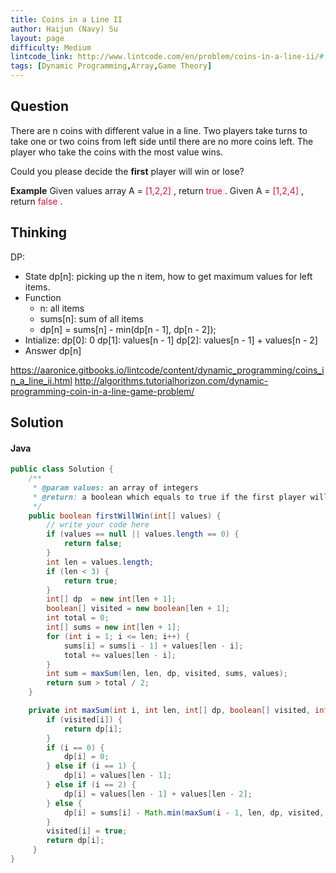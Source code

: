 ```yaml
---
title: Coins in a Line II
author: Haijun (Navy) Su
layout: page
difficulty: Medium
lintcode_link: http://www.lintcode.com/en/problem/coins-in-a-line-ii/#
tags: [Dynamic Programming,Array,Game Theory]
---
```

## Question
There are n coins with different value in a line. Two players take turns to take one or two coins from left side until there are no more coins left. The player who take the coins with the most value wins.

Could you please decide the **first** player will win or lose?

**Example**
Given values array A = <span style="color: #C72541; background: #F9F2F4;">[1,2,2] </span>, return <span style="color: #C72541; background: #F9F2F4;">true </span>.
Given A = <span style="color: #C72541; background: #F9F2F4;">[1,2,4] </span>, return <span style="color: #C72541; background: #F9F2F4;">false </span>.

## Thinking
DP:
* State
  dp[n]: picking up the n item, how to get maximum values for left items.
* Function
  * n: all items
  * sums[n]: sum of all items 
  * dp[n] = sums[n] - min(dp[n - 1], dp[n - 2]);
* Intialize:
  dp[0]: 0
  dp[1]: values[n - 1]
  dp[2]: values[n - 1] + values[n - 2]
* Answer
  dp[n]

<https://aaronice.gitbooks.io/lintcode/content/dynamic_programming/coins_in_a_line_ii.html>
<http://algorithms.tutorialhorizon.com/dynamic-programming-coin-in-a-line-game-problem/>

## Solution
#### Java
~~~ java
public class Solution {
    /**
     * @param values: an array of integers
     * @return: a boolean which equals to true if the first player will win
     */
    public boolean firstWillWin(int[] values) {
        // write your code here
        if (values == null || values.length == 0) {
            return false;
        }
        int len = values.length;
        if (len < 3) {
            return true;
        }
        int[] dp  = new int[len + 1];
        boolean[] visited = new boolean[len + 1];
        int total = 0;
        int[] sums = new int[len + 1];
        for (int i = 1; i <= len; i++) {
            sums[i] = sums[i - 1] + values[len - i];
            total += values[len - i];
        }
        int sum = maxSum(len, len, dp, visited, sums, values);
        return sum > total / 2;
    }

    private int maxSum(int i, int len, int[] dp, boolean[] visited, int[] sums, int[] values) {
        if (visited[i]) {
            return dp[i];
        }
        if (i == 0) {
            dp[i] = 0;
        } else if (i == 1) {
            dp[i] = values[len - 1];
        } else if (i == 2) {
            dp[i] = values[len - 1] + values[len - 2];
        } else {
            dp[i] = sums[i] - Math.min(maxSum(i - 1, len, dp, visited, sums, values), maxSum(i - 2, len, dp, visited, sums, values));
        }
        visited[i] = true;
        return dp[i];
     }
}
~~~
